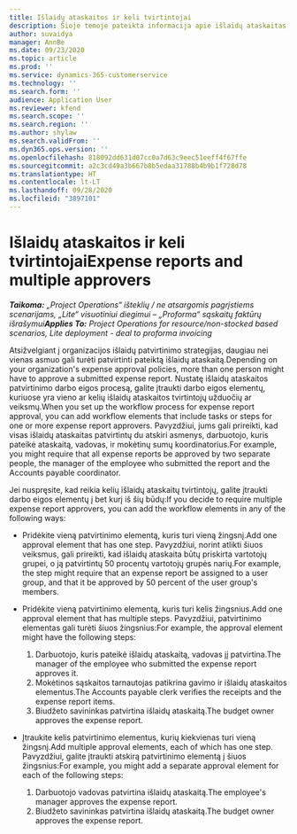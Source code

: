 ```yaml
---
title: Išlaidų ataskaitos ir keli tvirtintojai
description: Šioje temoje pateikta informacija apie išlaidų ataskaitas, kurias patvirtinti reikalauja daugiau nei vienas asmuo.
author: suvaidya
manager: AnnBe
ms.date: 09/23/2020
ms.topic: article
ms.prod: ''
ms.service: dynamics-365-customerservice
ms.technology: ''
ms.search.form: ''
audience: Application User
ms.reviewer: kfend
ms.search.scope: ''
ms.search.region: ''
ms.author: shylaw
ms.search.validFrom: ''
ms.dyn365.ops.version: ''
ms.openlocfilehash: 818092dd631d07cc0a7d63c9eec51eeff4f67ffe
ms.sourcegitcommit: a2c3cd49a3b667b8b5edaa31788b4b9b1f728d78
ms.translationtype: HT
ms.contentlocale: lt-LT
ms.lasthandoff: 09/28/2020
ms.locfileid: "3897101"
---
```

# <a name="expense-reports-and-multiple-approvers"></a><span data-ttu-id="9e061-103">Išlaidų ataskaitos ir keli tvirtintojai</span><span class="sxs-lookup"><span data-stu-id="9e061-103">Expense reports and multiple approvers</span></span>

<span data-ttu-id="9e061-104">_**Taikoma:** „Project Operations“ išteklių / ne atsargomis pagrįstiems scenarijams, „Lite“ visuotiniui diegimui – „Proforma“ sąskaitų faktūrų išrašymui_</span><span class="sxs-lookup"><span data-stu-id="9e061-104">_**Applies To:** Project Operations for resource/non-stocked based scenarios, Lite deployment - deal to proforma invoicing_</span></span>

<span data-ttu-id="9e061-105">Atsižvelgiant į organizacijos išlaidų patvirtinimo strategijas, daugiau nei vienas asmuo gali turėti patvirtinti pateiktą išlaidų ataskaitą.</span><span class="sxs-lookup"><span data-stu-id="9e061-105">Depending on your organization's expense approval policies, more than one person might have to approve a submitted expense report.</span></span> <span data-ttu-id="9e061-106">Nustatę išlaidų ataskaitos patvirtinimo darbo eigos procesą, galite įtraukti darbo eigos elementų, kuriuose yra vieno ar kelių išlaidų ataskaitos tvirtintojų užduočių ar veiksmų.</span><span class="sxs-lookup"><span data-stu-id="9e061-106">When you set up the workflow process for expense report approval, you can add workflow elements that include tasks or steps for one or more expense report approvers.</span></span> <span data-ttu-id="9e061-107">Pavyzdžiui, jums gali prireikti, kad visas išlaidų ataskaitas patvirtintų du atskiri asmenys, darbuotojo, kuris pateikė ataskaitą, vadovas, ir mokėtinų sumų koordinatorius.</span><span class="sxs-lookup"><span data-stu-id="9e061-107">For example, you might require that all expense reports be approved by two separate people, the manager of the employee who submitted the report and the Accounts payable coordinator.</span></span>

<span data-ttu-id="9e061-108">Jei nuspręsite, kad reikia kelių išlaidų ataskaitų tvirtintojų, galite įtraukti darbo eigos elementų į bet kurį iš šių būdų:</span><span class="sxs-lookup"><span data-stu-id="9e061-108">If you decide to require multiple expense report approvers, you can add the workflow elements in any of the following ways:</span></span>

- <span data-ttu-id="9e061-109">Pridėkite vieną patvirtinimo elementą, kuris turi vieną žingsnį.</span><span class="sxs-lookup"><span data-stu-id="9e061-109">Add one approval element that has one step.</span></span> <span data-ttu-id="9e061-110">Pavyzdžiui, norint atlikti šiuos veiksmus, gali prireikti, kad išlaidų ataskaita būtų priskirta vartotojų grupei, o ją patvirtintų 50 procentų vartotojų grupės narių.</span><span class="sxs-lookup"><span data-stu-id="9e061-110">For example, the step might require that an expense report be assigned to a user group, and that it be approved by 50 percent of the user group's members.</span></span>
- <span data-ttu-id="9e061-111">Pridėkite vieną patvirtinimo elementą, kuris turi kelis žingsnius.</span><span class="sxs-lookup"><span data-stu-id="9e061-111">Add one approval element that has multiple steps.</span></span> <span data-ttu-id="9e061-112">Pavyzdžiui, patvirtinimo elementas gali turėti šiuos žingsnius:</span><span class="sxs-lookup"><span data-stu-id="9e061-112">For example, the approval element might have the following steps:</span></span>

    1. <span data-ttu-id="9e061-113">Darbuotojo, kuris pateikė išlaidų ataskaitą, vadovas jį patvirtina.</span><span class="sxs-lookup"><span data-stu-id="9e061-113">The manager of the employee who submitted the expense report approves it.</span></span>
    2. <span data-ttu-id="9e061-114">Mokėtinos sąskaitos tarnautojas patikrina gavimo ir išlaidų ataskaitos elementus.</span><span class="sxs-lookup"><span data-stu-id="9e061-114">The Accounts payable clerk verifies the receipts and the expense report items.</span></span>
    3. <span data-ttu-id="9e061-115">Biudžeto savininkas patvirtina išlaidų ataskaitą.</span><span class="sxs-lookup"><span data-stu-id="9e061-115">The budget owner approves the expense report.</span></span>

- <span data-ttu-id="9e061-116">Įtraukite kelis patvirtinimo elementus, kurių kiekvienas turi vieną žingsnį.</span><span class="sxs-lookup"><span data-stu-id="9e061-116">Add multiple approval elements, each of which has one step.</span></span> <span data-ttu-id="9e061-117">Pavyzdžiui, galite įtraukti atskirą patvirtinimo elementą į šiuos žingsnius:</span><span class="sxs-lookup"><span data-stu-id="9e061-117">For example, you might add a separate approval element for each of the following steps:</span></span>

    1. <span data-ttu-id="9e061-118">Darbuotojo vadovas patvirtina išlaidų ataskaitą.</span><span class="sxs-lookup"><span data-stu-id="9e061-118">The employee's manager approves the expense report.</span></span>
    2. <span data-ttu-id="9e061-119">Biudžeto savininkas patvirtina išlaidų ataskaitą.</span><span class="sxs-lookup"><span data-stu-id="9e061-119">The budget owner approves the expense report.</span></span>
